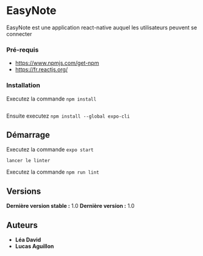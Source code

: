 # EasyNote

EasyNote est une application react-native
auquel les utilisateurs peuvent se connecter

### Pré-requis

- https://www.npmjs.com/get-npm
- https://fr.reactjs.org/



### Installation

Executez la commande `npm install`
```
```
Ensuite executez `npm install --global expo-cli`
## Démarrage

Executez la commande `expo start`
```
lancer le linter
```
Executez la commande `npm run lint`

## Versions

**Dernière version stable :** 1.0
**Dernière version :** 1.0

## Auteurs

- **Léa David**
- **Lucas Aguillon**